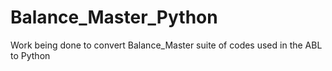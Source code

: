 # Balance_Master_Python
Work being done to convert Balance_Master suite of codes used in the ABL to Python
